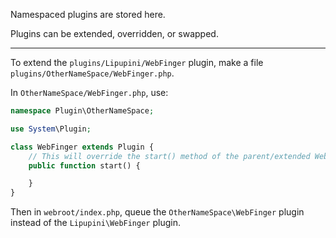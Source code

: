 Namespaced plugins are stored here.

Plugins can be extended, overridden, or swapped.

---

To extend the `plugins/Lipupini/WebFinger` plugin, make a file `plugins/OtherNameSpace/WebFinger.php`.

In `OtherNameSpace/WebFinger.php`, use:

```php
namespace Plugin\OtherNameSpace;

use System\Plugin;

class WebFinger extends Plugin {
	// This will override the start() method of the parent/extended WebFinger class
	public function start() {

	}
}
```

Then in `webroot/index.php`, queue the `OtherNameSpace\WebFinger` plugin instead of the `Lipupini\WebFinger` plugin.
